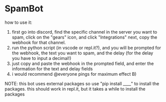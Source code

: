 # SpamBot


how to use it:
1. first go into discord, find the specific channel in the server you want to spam, click on the "gears" icon, and click "Integrations"
   next, copy the webhook for that channel.
2. run the python script (in vscode or repl.it?), and you will be prompted for the webhook, the text you want to spam, and the delay (for the delay you have to input a decimal!)
3. just copy and paste the webhook in the prompted field, and enter the information for the text and delay fields
4. i would recommend @everyone pings for maximum effect B)

NOTE: this bot uses external packages so use "pip install ____" to install the packages. this should work in repl.it, but it takes a while to install the packages 
